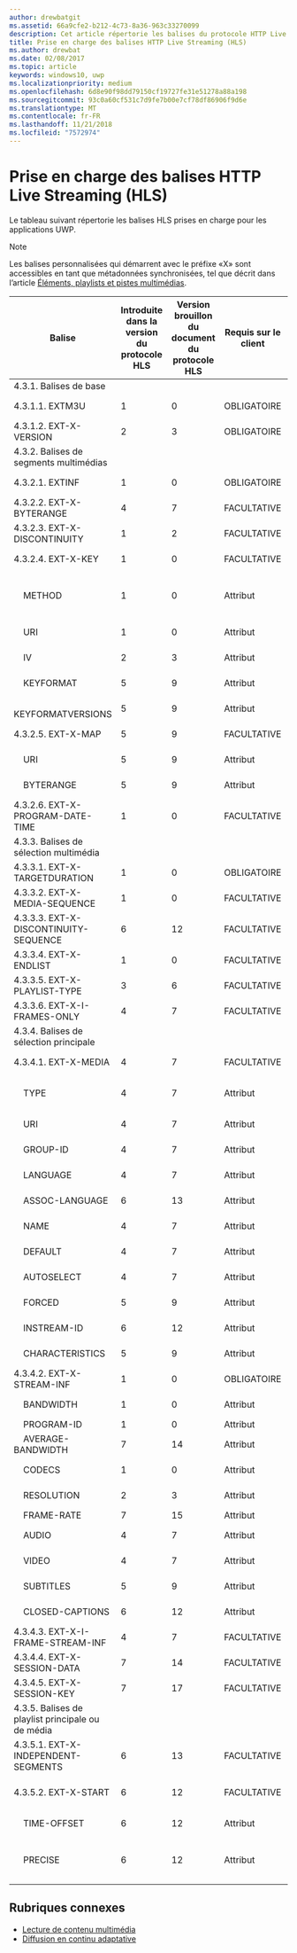 ```yaml
---
author: drewbatgit
ms.assetid: 66a9cfe2-b212-4c73-8a36-963c33270099
description: Cet article répertorie les balises du protocole HTTP Live Streaming (HLS) prises en charge pour les applications UWP.
title: Prise en charge des balises HTTP Live Streaming (HLS)
ms.author: drewbat
ms.date: 02/08/2017
ms.topic: article
keywords: windows10, uwp
ms.localizationpriority: medium
ms.openlocfilehash: 6d8e90f98dd79150cf19727fe31e51278a88a198
ms.sourcegitcommit: 93c0a60cf531c7d9fe7b00e7cf78df86906f9d6e
ms.translationtype: MT
ms.contentlocale: fr-FR
ms.lasthandoff: 11/21/2018
ms.locfileid: "7572974"
---
```

# <a name="http-live-streaming-hls-tag-support"></a>Prise en charge des balises HTTP Live Streaming (HLS)
Le tableau suivant répertorie les balises HLS prises en charge pour les applications UWP.

> [!NOTE] 
> Les balises personnalisées qui démarrent avec le préfixe «X» sont accessibles en tant que métadonnées synchronisées, tel que décrit dans l’article [Éléments, playlists et pistes multimédias](media-playback-with-mediasource.md).

|Balise |Introduite dans la version du protocole HLS|Version brouillon du document du protocole HLS|Requis sur le client|Version de juillet de Windows10|Windows10, version1511|Windows10, version1607 |
|---------------------|-----------|--------------|---------|--------------|-----|-----|
|4.3.1.  Balises de base                 |             |                   |         |             |     |    |
| 4.3.1.1.  EXTM3U |1|0|OBLIGATOIRE|Prise en charge|Pris en charge|Prise en charge|
| 4.3.1.2.  EXT-X-VERSION |2|3|OBLIGATOIRE|Prise en charge|Pris en charge|Prise en charge
|4.3.2.  Balises de segments multimédias                 |             |                   |         |             |     |    | 
| 4.3.2.1.  EXTINF  |1|0|OBLIGATOIRE|Prise en charge|Pris en charge|Prise en charge
| 4.3.2.2.  EXT-X-BYTERANGE |4|7|FACULTATIVE|Prise en charge|Pris en charge|Prise en charge|
| 4.3.2.3.  EXT-X-DISCONTINUITY |1|2|FACULTATIVE|Prise en charge|Pris en charge|Prise en charge|
| 4.3.2.4.  EXT-X-KEY |1|0|FACULTATIVE|Prise en charge|Pris en charge|Prise en charge|
|&nbsp;&nbsp;&nbsp; METHOD|1|0|Attribut|«NONE, AES-128»|«NONE, AES-128»|«NONE, AES-128, SAMPLE-AES»|
|&nbsp;&nbsp;&nbsp; URI|1|0|Attribut|Prise en charge|Pris en charge|Prise en charge|
|&nbsp;&nbsp;&nbsp; IV|2|3|Attribut|Prise en charge|Pris en charge|Prise en charge|
|&nbsp;&nbsp;&nbsp; KEYFORMAT|5|9|Attribut|Pas de prise en charge|Pas de prise en charge|Non prise en charge|
|&nbsp;&nbsp;&nbsp; KEYFORMATVERSIONS|5|9|Attribut|Pas de prise en charge|Pas de prise en charge|Non prise en charge|
| 4.3.2.5.  EXT-X-MAP |5|9|FACULTATIVE|Pas de prise en charge|Pas de prise en charge|Non prise en charge|
|&nbsp;&nbsp;&nbsp; URI|5|9|Attribut|Pas de prise en charge|Pas de prise en charge|Non prise en charge|
|&nbsp;&nbsp;&nbsp; BYTERANGE|5|9|Attribut|Pas de prise en charge|Pas de prise en charge|Non prise en charge|
| 4.3.2.6.  EXT-X-PROGRAM-DATE-TIME |1|0|FACULTATIVE|Pas de prise en charge|Pas de prise en charge|Non prise en charge|
|4.3.3.  Balises de sélection multimédia                 |             |                   |         |             |     |    | 
| 4.3.3.1.  EXT-X-TARGETDURATION  |1|0|OBLIGATOIRE|Prise en charge|Pris en charge|Prise en charge|
| 4.3.3.2.  EXT-X-MEDIA-SEQUENCE  |1|0|FACULTATIVE|Prise en charge|Pris en charge|Prise en charge|
| 4.3.3.3.  EXT-X-DISCONTINUITY-SEQUENCE|6|12|FACULTATIVE|Pas de prise en charge|Pas de prise en charge|Non prise en charge|
| 4.3.3.4.  EXT-X-ENDLIST |1|0|FACULTATIVE|Prise en charge|Pris en charge|Prise en charge|
| 4.3.3.5.  EXT-X-PLAYLIST-TYPE |3|6|FACULTATIVE|Prise en charge|Pris en charge|Prise en charge|
| 4.3.3.6.  EXT-X-I-FRAMES-ONLY |4|7|FACULTATIVE|Pas de prise en charge|Pas de prise en charge|Non prise en charge|
|4.3.4.  Balises de sélection principale                 |             |                   |         |             |     |    |
| 4.3.4.1.  EXT-X-MEDIA |4|7|FACULTATIVE|Prise en charge|Pris en charge|Prise en charge|
|&nbsp;&nbsp;&nbsp;  TYPE|4|7|Attribut|«AUDIO, VIDEO»|«AUDIO, VIDEO»|«AUDIO, VIDEO, SUBTITLES»|
|&nbsp;&nbsp;&nbsp;  URI|4|7|Attribut|Prise en charge|Pris en charge|Prise en charge|
|&nbsp;&nbsp;&nbsp;  GROUP-ID|4|7|Attribut|Prise en charge|Pris en charge|Prise en charge|
|&nbsp;&nbsp;&nbsp;  LANGUAGE|4|7|Attribut|Prise en charge|Pris en charge|Prise en charge|
|&nbsp;&nbsp;&nbsp;  ASSOC-LANGUAGE|6|13|Attribut|Pas de prise en charge|Pas de prise en charge|Non prise en charge|
|&nbsp;&nbsp;&nbsp;  NAME|4|7|Attribut|Pas de prise en charge|Pas de prise en charge|Prise en charge|
|&nbsp;&nbsp;&nbsp;  DEFAULT|4|7|Attribut|Pas de prise en charge|Pas de prise en charge|Non prise en charge|
|&nbsp;&nbsp;&nbsp;  AUTOSELECT|4|7|Attribut|Pas de prise en charge|Pas de prise en charge|Non prise en charge|
|&nbsp;&nbsp;&nbsp;  FORCED|5|9|Attribut|Pas de prise en charge|Pas de prise en charge|Non prise en charge|
|&nbsp;&nbsp;&nbsp;  INSTREAM-ID|6|12|Attribut|Pas de prise en charge|Pas de prise en charge|Non prise en charge|
|&nbsp;&nbsp;&nbsp;  CHARACTERISTICS|5|9|Attribut|Pas de prise en charge|Pas de prise en charge|Non prise en charge|
| 4.3.4.2.  EXT-X-STREAM-INF  |1|0|OBLIGATOIRE|Prise en charge|Pris en charge|Prise en charge|
|&nbsp;&nbsp;&nbsp;  BANDWIDTH|1|0|Attribut|Prise en charge|Pris en charge|Prise en charge|
|&nbsp;&nbsp;&nbsp;  PROGRAM-ID|1|0|Attribut|N/A|N/A|N/A|
|&nbsp;&nbsp;&nbsp;  AVERAGE-BANDWIDTH|7|14|Attribut|Pas de prise en charge|Pas de prise en charge|Non prise en charge|
|&nbsp;&nbsp;&nbsp;  CODECS|1|0|Attribut|Prise en charge|Pris en charge|Prise en charge|
|&nbsp;&nbsp;&nbsp;  RESOLUTION|2|3|Attribut|Prise en charge|Pris en charge|Prise en charge|
|&nbsp;&nbsp;&nbsp;  FRAME-RATE|7|15|Attribut|N/A|N/A|N/A|
|&nbsp;&nbsp;&nbsp;  AUDIO|4|7|Attribut|Prise en charge|Pris en charge|Prise en charge|
|&nbsp;&nbsp;&nbsp;  VIDEO|4|7|Attribut|Prise en charge|Pris en charge|Prise en charge|
|&nbsp;&nbsp;&nbsp;  SUBTITLES|5|9|Attribut|Pas de prise en charge|Pas de prise en charge|Prise en charge|
|&nbsp;&nbsp;&nbsp;  CLOSED-CAPTIONS|6|12|Attribut|Pas de prise en charge|Pas de prise en charge|Non prise en charge|
| 4.3.4.3.  EXT-X-I-FRAME-STREAM-INF  |4|7|FACULTATIVE|Pas de prise en charge|Pas de prise en charge|Non prise en charge|
| 4.3.4.4.  EXT-X-SESSION-DATA  |7|14|FACULTATIVE|Pas de prise en charge|Pas de prise en charge|Non prise en charge|
| 4.3.4.5.  EXT-X-SESSION-KEY |7|17|FACULTATIVE|Pas de prise en charge|Pas de prise en charge|Pas de prise en charge|
|4.3.5.  Balises de playlist principale ou de média                  |             |                   |         |             |     |    |
| 4.3.5.1.  EXT-X-INDEPENDENT-SEGMENTS |6|13|FACULTATIVE|Pas de prise en charge|Prise en charge|Prise en charge|
| 4.3.5.2.  EXT-X-START  |6|12|FACULTATIVE|Pas de prise en charge|Prise en charge partielle|Prise en charge partielle|
|&nbsp;&nbsp;&nbsp;  TIME-OFFSET|6|12|Attribut|Pas de prise en charge|Prise en charge|Prise en charge|
|&nbsp;&nbsp;&nbsp;  PRECISE|6|12|Attribut|Pas de prise en charge|Valeur «NON» par défaut prise en charge|Valeur «NON» par défaut prise en charge|



## <a name="related-topics"></a>Rubriques connexes

* [Lecture de contenu multimédia](media-playback.md)
* [Diffusion en continu adaptative](adaptive-streaming.md)
 

 




